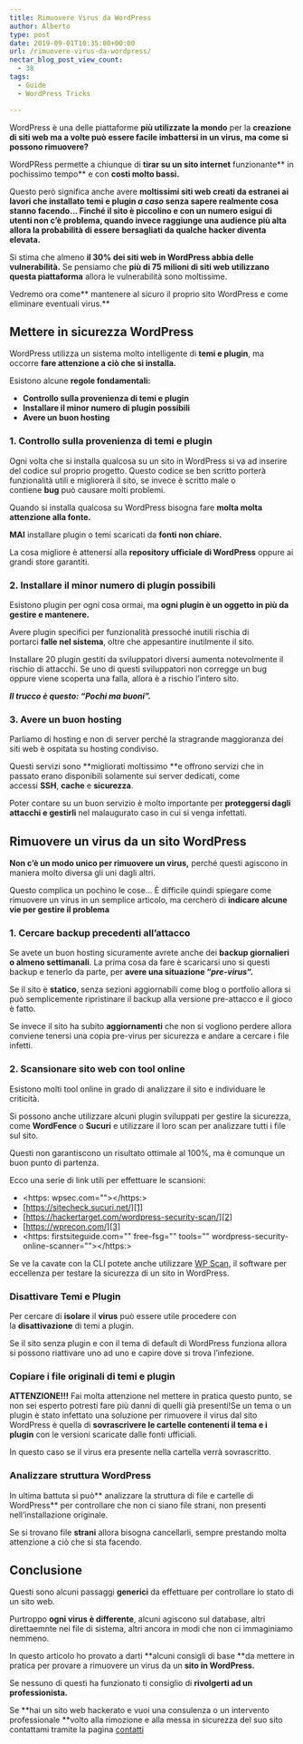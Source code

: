 ```yaml
---
title: Rimuovere Virus da WordPress
author: Alberto
type: post
date: 2019-09-01T10:35:00+00:00
url: /rimuovere-virus-da-wordpress/
nectar_blog_post_view_count:
  - 38
tags:
  - Guide
  - WordPress Tricks

---
```

WordPress è una delle piattaforme **più utilizzate la mondo** per la **creazione di siti web ma a volte può essere facile imbattersi in un virus, ma come si possono rimuovere?**

WordPRess permette a chiunque di **tirar su un sito internet** funzionante** in pochissimo tempo** e con **costi molto bassi.**

Questo però significa anche avere **moltissimi siti web creati da estranei ai lavori **che installato temi e plugin _a caso_ senza sapere realmente cosa stanno facendo… Finché il sito è piccolino e con un numero esigui di utenti non c’è problema, quando invece raggiunge una audience più alta allora** la probabilità di essere bersagliati da qualche hacker diventa elevata.**

Si stima che almeno **il 30% dei siti web in WordPress abbia delle vulnerabilità.** Se pensiamo che **più di 75 milioni di siti web utilizzano questa piattaforma** allora le vulnerabilità sono moltissime.

Vedremo ora come** mantenere al sicuro il proprio sito WordPress e come eliminare eventuali virus.**

## Mettere in sicurezza WordPress

WordPress utilizza un sistema molto intelligente di **temi e plugin**, ma occorre **fare attenzione a ciò che si installa.**

Esistono alcune **regole fondamentali:**

  * **Controllo sulla provenienza di temi e plugin**
  * **Installare il minor numero di plugin possibili**
  * **Avere un buon hosting**

### 1. Controllo sulla provenienza di temi e plugin

Ogni volta che si installa qualcosa su un sito in WordPress si va ad inserire del codice sul proprio progetto. Questo codice se ben scritto porterà funzionalità utili e migliorerà il sito, se invece è scritto male o contiene **bug** può causare molti problemi.

Quando si installa qualcosa su WordPress bisogna fare **molta molta attenzione alla fonte.**

**MAI** installare plugin o temi scaricati da **fonti non chiare.**

La cosa migliore è attenersi alla **repository ufficiale di WordPress** oppure ai grandi store garantiti.

### 2. Installare il minor numero di plugin possibili

Esistono plugin per ogni cosa ormai, ma **ogni plugin è un oggetto in più da gestire e mantenere.**

Avere plugin specifici per funzionalità pressoché inutili rischia di portarci **falle nel sistema**, oltre che appesantire inutilmente il sito.

Installare 20 plugin gestiti da sviluppatori diversi aumenta notevolmente il rischio di attacchi. Se uno di questi sviluppatori non corregge un bug oppure viene scoperta una falla, allora è a rischio l’intero sito.

**_Il trucco è questo: “Pochi ma buoni”._**

### 3. Avere un buon hosting

Parliamo di hosting e non di server perché la stragrande maggioranza dei siti web è ospitata su hosting condiviso.

Questi servizi sono **migliorati moltissimo **e offrono servizi che in passato erano disponibili solamente sui server dedicati, come accessi **SSH**, **cache** e **sicurezza**.

Poter contare su un buon servizio è molto importante per **proteggersi dagli attacchi e gestirli** nel malaugurato caso in cui si venga infettati.

## Rimuovere un virus da un sito WordPress

**Non c’è un modo unico per rimuovere un virus,** perché questi agiscono in maniera molto diversa gli uni dagli altri.

Questo complica un pochino le cose… È difficile quindi spiegare come rimuovere un virus in un semplice articolo, ma cercherò di **indicare alcune vie per gestire il problema**

### 1. Cercare backup precedenti all’attacco

Se avete un buon hosting sicuramente avrete anche dei **backup giornalieri o almeno settimanali**. La prima cosa da fare è scaricarsi uno si questi backup e tenerlo da parte, per **avere una situazione “**_**pre-virus**_**“.**

Se il sito è **statico**, senza sezioni aggiornabili come blog o portfolio allora si può semplicemente ripristinare il backup alla versione pre-attacco e il gioco è fatto.

Se invece il sito ha subito **aggiornamenti** che non si vogliono perdere allora conviene tenersi una copia pre-virus per sicurezza e andare a cercare i file infetti.

### 2. Scansionare sito web con tool online

Esistono molti tool online in grado di analizzare il sito e individuare le criticità.

Si possono anche utilizzare alcuni plugin sviluppati per gestire la sicurezza, come **WordFence** o **Sucuri** e utilizzare il loro scan per analizzare tutti i file sul sito.

Questi non garantiscono un risultato ottimale al 100%, ma è comunque un buon punto di partenza.

Ecco una serie di link utili per effettuare le scansioni:

  * <https: wpsec.com=""></https:>
  * [https://sitecheck.sucuri.net/][1]
  * [https://hackertarget.com/wordpress-security-scan/][2]
  * [https://wprecon.com/][3]
  * <https: firstsiteguide.com="" free-fsg="" tools="" wordpress-security-online-scanner=""></https:>

Se ve la cavate con la CLI potete anche utilizzare [WP Scan][4], il software per eccellenza per testare la sicurezza di un sito in WordPress.

### Disattivare Temi e Plugin

Per cercare di **isolare** il **virus** può essere utile procedere con la **disattivazione** di temi a plugin.

Se il sito senza plugin e con il tema di default di WordPress funziona allora si possono riattivare uno ad uno e capire dove si trova l’infezione.

### Copiare i file originali di temi e plugin

**ATTENZIONE!!!** Fai molta attenzione nel mettere in pratica questo punto, se non sei esperto potresti fare più danni di quelli già presenti!Se un tema o un plugin è stato infettato una soluzione per rimuovere il virus dal sito WordPress è quella di **sovrascrivere le cartelle contenenti il tema e i plugin** con le versioni scaricate dalle fonti ufficiali.

In questo caso se il virus era presente nella cartella verrà sovrascritto.

### Analizzare struttura WordPress

In ultima battuta si può** analizzare la struttura di file e cartelle di WordPress** per controllare che non ci siano file strani, non presenti nell’installazione originale.

Se si trovano file **strani** allora bisogna cancellarli, sempre prestando molta attenzione a ciò che si sta facendo.

## **Conclusione**

Questi sono alcuni passaggi **generici** da effettuare per controllare lo stato di un sito web.

Purtroppo **ogni virus è differente**, alcuni agiscono sul database, altri direttaemnte nei file di sistema, altri ancora in modi che non ci immaginiamo nemmeno.

In questo articolo ho provato a darti **alcuni consigli di base **da mettere in pratica per provare a rimuovere un virus da un **sito in WordPress.**

Se nessuno di questi ha funzionato ti consiglio di **rivolgerti ad un professionista.**

Se **hai un sito web hackerato e vuoi una consulenza o un intervento professionale **volto alla rimozione e alla messa in sicurezza del suo sito contattami tramite la pagina [contatti][5]

 [1]: https://sitecheck.sucuri.net/%E2%80%A8
 [2]: https://hackertarget.com/wordpress-security-scan/%E2%80%A8
 [3]: https://wprecon.com/%E2%80%A8
 [4]: https://wpscan.org/
 [5]: /contatti